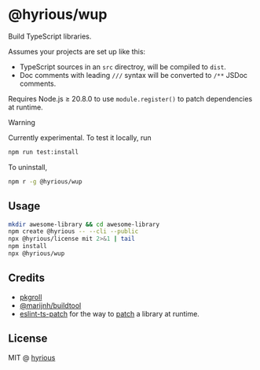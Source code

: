 # @hyrious/wup

Build TypeScript libraries.

Assumes your projects are set up like this:

- TypeScript sources in an `src` directroy, will be compiled to `dist`.
- Doc comments with leading `///` syntax will be converted to `/**` JSDoc comments.

Requires Node.js &ge; 20.8.0 to use `module.register()` to patch dependencies at runtime.

> [!WARNING]
> Currently experimental. To test it locally, run
> ```sh
> npm run test:install
> ```
> To uninstall,
> ```sh
> npm r -g @hyrious/wup
> ```

## Usage

```sh
mkdir awesome-library && cd awesome-library
npm create @hyrious -- --cli --public
npx @hyrious/license mit 2>&1 | tail
npm install
npx @hyrious/wup
```

## Credits

- [pkgroll](https://github.com/privatenumber/pkgroll)
- [@marijnh/buildtool](https://github.com/marijnh/buildtool)
- [eslint-ts-patch](https://github.com/antfu/eslint-ts-patch) for the way to [patch](https://github.com/antfu/eslint-ts-patch/blob/main/lib/register.js) a library at runtime.

## License

MIT @ [hyrious](https://github.com/hyrious)
